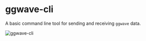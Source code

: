 # ggwave-cli

A basic command line tool for sending and receiving `ggwave` data.

![ggwave-cli](https://i.imgur.com/fhNggnq.png)
